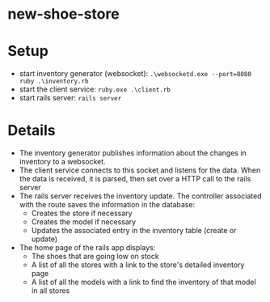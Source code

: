 # new-shoe-store

# Setup
- start inventory generator (websocket): `.\websocketd.exe --port=8080 ruby .\inventory.rb`
- start the client service: `ruby.exe .\client.rb`
- start rails server: `rails server`

# Details
- The inventory generator publishes information about the changes in inventory to a websocket.
- The client service connects to this socket and listens for the data. When the data is received, it is parsed, then set over a HTTP call to the rails server
- The rails server receives the inventory update. The controller associated with the route saves the information in the database:
  - Creates the store if necessary
  - Creates the model if necessary 
  - Updates the associated entry in the inventory table (create or update)
- The home page of the rails app displays:
  - The shoes that are going low on stock
  - A list of all the stores with a link to the store's detailed inventory page
  - A list of all the models with a link to find the inventory of that model in all stores

